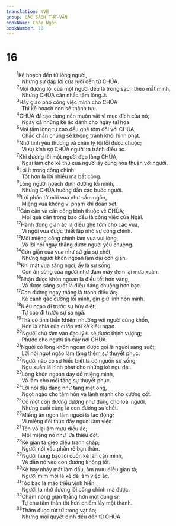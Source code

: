 ```yaml
---
translation: NVB
group: CÁC SÁCH THƠ-VĂN
bookName: Châm Ngôn 
bookNumber: 20
---
```


<div class="title"><h1>16</h1></div>
<span class="verse ch_16_1">  <sup>1</sup>Kế hoạch đến từ lòng người, <br/>   Nhưng sự đáp lời của lưỡi đến từ CHÚA. <br/></span>
<span class="verse ch_16_2">  <sup>2</sup>Mọi đường lối của một người đều là trong sạch theo mắt mình, <br/>   Nhưng CHÚA cân nhắc tấm lòng.<a data-toggle="tooltip" data-placement="bottom" title="Nt: tinh thần">⚓</a><br/></span>
<span class="verse ch_16_3">  <sup>3</sup>Hãy giao phó công việc mình cho CHÚA<br/>   Thì kế hoạch con sẽ thành tựu. <br/></span>
<span class="verse ch_16_4">  <sup>4</sup>CHÚA đã tạo dựng nên muôn vật vì mục đích của nó; <br/>   Ngay cả những kẻ ác dành cho ngày tai họa. <br/></span>
<span class="verse ch_16_5">  <sup>5</sup>Mọi tấm lòng tự cao đều ghê tởm đối với CHÚA; <br/>   Chắc chắn chúng sẽ không tránh khỏi hình phạt. <br/></span>
<span class="verse ch_16_6">  <sup>6</sup>Nhờ tình yêu thương và chân lý tội lỗi được chuộc; <br/>   Vì sự kính sợ CHÚA người ta tránh điều ác. <br/></span>
<span class="verse ch_16_7">  <sup>7</sup>Khi đường lối một người đẹp lòng CHÚA, <br/>   Ngài làm cho kẻ thù của người ấy cũng hòa thuận với người. <br/></span>
<span class="verse ch_16_8">  <sup>8</sup>Lợi ít trong công chính <br/>   Tốt hơn là lời nhiều mà bất công. <br/></span>
<span class="verse ch_16_9">  <sup>9</sup>Lòng người hoạch định đường lối mình, <br/>   Nhưng CHÚA hướng dẫn các bước người. <br/></span>
<span class="verse ch_16_10">  <sup>10</sup>Lời phán từ môi vua như sấm ngôn, <br/>   Miệng vua không vi phạm khi đoán xét. <br/></span>
<span class="verse ch_16_11">  <sup>11</sup>Cán cân và cân công bình thuộc về CHÚA; <br/>   Mọi quả cân trong bao đều là công việc của Ngài. <br/></span>
<span class="verse ch_16_12">  <sup>12</sup>Hành động gian ác là điều ghê tởm cho các vua, <br/>   Vì ngôi vua được thiết lập nhờ sự công chính. <br/></span>
<span class="verse ch_16_13">  <sup>13</sup>Môi miệng công chính làm vua vui lòng, <br/>   Và lời nói ngay thẳng được người yêu chuộng. <br/></span>
<span class="verse ch_16_14">  <sup>14</sup>Cơn giận của vua như sứ giả sự chết, <br/>   Nhưng người khôn ngoan làm dịu cơn giận. <br/></span>
<span class="verse ch_16_15">  <sup>15</sup>Khi mặt vua sáng ngời, ấy là sự sống; <br/>   Còn ân sủng của người như đám mây đem lại mưa xuân. <br/></span>
<span class="verse ch_16_16">  <sup>16</sup>Nhận được khôn ngoan là điều tốt hơn vàng, <br/>   Và được sáng suốt là điều đáng chuộng hơn bạc. <br/></span>
<span class="verse ch_16_17">  <sup>17</sup>Con đường ngay thẳng là tránh điều ác; <br/>   Kẻ canh gác đường lối mình, gìn giữ linh hồn mình. <br/></span>
<span class="verse ch_16_18">  <sup>18</sup>Kiêu ngạo đi trước sự hủy diệt; <br/>   Tự cao đi trước sự sa ngã. <br/></span>
<span class="verse ch_16_19">  <sup>19</sup>Thà có tinh thần khiêm nhường với người cùng khốn, <br/>   Hơn là chia của cướp với kẻ kiêu ngạo. <br/></span>
<span class="verse ch_16_20">  <sup>20</sup>Người chú tâm vào đạo lý<a data-toggle="tooltip" data-placement="bottom" title="Ctd: công việc">⚓</a> sẽ được thịnh vượng; <br/>   Phước cho người tin cậy nơi CHÚA. <br/></span>
<span class="verse ch_16_21">  <sup>21</sup>Người có lòng khôn ngoan được gọi là người sáng suốt; <br/>   Lời nói ngọt ngào làm tăng thêm sự thuyết phục. <br/></span>
<span class="verse ch_16_22">  <sup>22</sup>Người nào có sự hiểu biết là có nguồn sự sống; <br/>   Ngu xuẩn là hình phạt cho những kẻ ngu dại. <br/></span>
<span class="verse ch_16_23">  <sup>23</sup>Lòng khôn ngoan dạy dỗ miệng mình, <br/>   Và làm cho môi tăng sự thuyết phục. <br/></span>
<span class="verse ch_16_24">  <sup>24</sup>Lời nói dịu dàng như tàng mật ong, <br/>   Ngọt ngào cho tâm hồn và lành mạnh cho xương cốt. <br/></span>
<span class="verse ch_16_25">  <sup>25</sup>Có một con đường dường như đúng cho loài người, <br/>   Nhưng cuối cùng là con đường sự chết. <br/></span>
<span class="verse ch_16_26">  <sup>26</sup>Miếng ăn ngon làm người ta lao động; <br/>   Vì miệng đói thúc đẩy người làm việc. <br/></span>
<span class="verse ch_16_27">  <sup>27</sup>Tên vô lại âm mưu điều ác; <br/>   Môi miệng nó như lửa thiêu đốt. <br/></span>
<span class="verse ch_16_28">  <sup>28</sup>Kẻ gian tà gieo điều tranh chấp; <br/>   Người nói xấu phân rẽ bạn thân. <br/></span>
<span class="verse ch_16_29">  <sup>29</sup>Người hung bạo lôi cuốn kẻ lân cận mình, <br/>   Và dẫn nó vào con đường không tốt. <br/></span>
<span class="verse ch_16_30">  <sup>30</sup>Kẻ hay nháy mắt làm dấu, âm mưu điều gian tà; <br/>   Người mím môi là kẻ đã làm việc ác. <br/></span>
<span class="verse ch_16_31">  <sup>31</sup>Tóc bạc là mão triều vinh hiển; <br/>   Người ta nhờ đường lối công chính mà được. <br/></span>
<span class="verse ch_16_32">  <sup>32</sup>Chậm nóng giận thắng hơn một dũng sĩ; <br/>   Tự chủ tâm thần tốt hơn chiếm lấy một thành. <br/></span>
<span class="verse ch_16_33">  <sup>33</sup>Thăm được rút từ trong vạt áo; <br/>   Nhưng mọi quyết định đều đến từ CHÚA. <br/></span>

